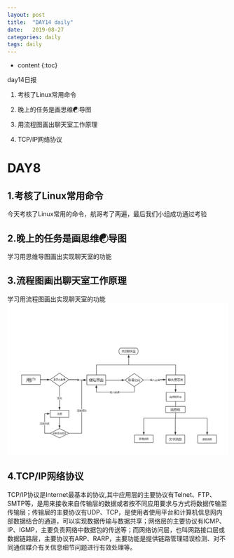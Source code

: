 ```yaml
---
layout: post
title:  "DAY14 daily"
date:   2019-08-27
categories: daily
tags: daily
---
```


* content
{:toc}

day14日报
1. 考核了Linux常用命令

2. 晚上的任务是画思维☯导图

3. 用流程图画出聊天室工作原理

4. TCP/IP网络协议



# DAY8

## 1.考核了Linux常用命令
今天考核了Linux常用的命令，航哥考了两遍，最后我们小组成功通过考验
## 2.晚上的任务是画思维☯导图
学习用思维导图画出实现聊天室的功能
## 3.流程图画出聊天室工作原理
学习用流程图画出实现聊天室的功能
![流程图](/assets/流程图.png)
## 4.TCP/IP网络协议
TCP/IP协议是Internet最基本的协议,其中应用层的主要协议有Telnet、FTP、SMTP等，是用来接收来自传输层的数据或者按不同应用要求与方式将数据传输至传输层；传输层的主要协议有UDP、TCP，是使用者使用平台和计算机信息网内部数据结合的通道，可以实现数据传输与数据共享；网络层的主要协议有ICMP、IP、IGMP，主要负责网络中数据包的传送等；而网络访问层，也叫网路接口层或数据链路层，主要协议有ARP、RARP，主要功能是提供链路管理错误检测、对不同通信媒介有关信息细节问题进行有效处理等。
